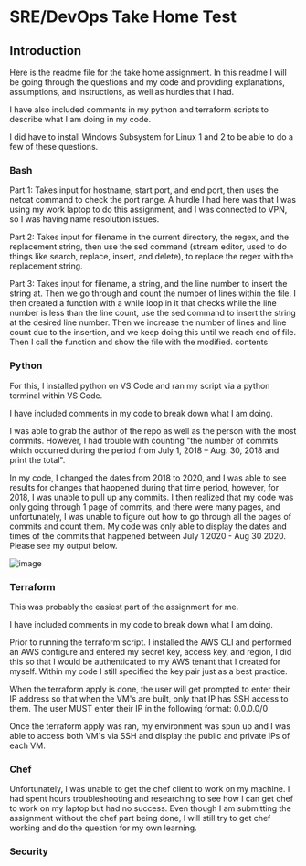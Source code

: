 # SRE/DevOps Take Home Test

## Introduction

Here is the readme file for the take home assignment. In this readme I will be going through the questions and my code and providing explanations, assumptions, and instructions, as well as hurdles that I had. 

I have also included comments in my python and terraform scripts to describe what I am doing in my code.

I did have to install Windows Subsystem for Linux 1 and 2 to be able to do a few of these questions.

### Bash

Part 1: Takes input for hostname, start port, and end port, then uses the netcat command to check the port range. A hurdle I had here was that I was using my work laptop to do this assignment, and I was connected to VPN, so I was having name resolution issues.

Part 2: Takes input for filename in the current directory, the regex, and the replacement string, then use the sed command (stream editor, used to do things like search, replace, insert, and delete), to replace the regex with the replacement string.

Part 3: Takes input for filename, a string, and the line number to insert the string at. Then we go through and count the number of lines within the file. I then created a function with a while loop in it that checks while the line number is less than the line count, use the sed command to insert the string at the desired line number. Then we increase the number of lines and line count due to the insertion, and we keep doing this until we reach end of file. Then I call the function and show the file with the modified. contents

### Python

For this, I installed python on VS Code and ran my script via a python terminal within VS Code.

I have included comments in my code to break down what I am doing.

I was able to grab the author of the repo as well as the person with the most commits. However, I had trouble with counting "the number of commits which occurred during the period from July 1, 2018 – Aug. 30, 2018 and print the total". 

In my code, I changed the dates from 2018 to 2020, and I was able to see results for changes that happened during that time period, however, for 2018, I was unable to pull up any commits. I then realized that my code was only going through 1 page of commits, and there were many pages, and unfortunately, I was unable to figure out how to go through all the pages of commits and count them. My code was only able to display the dates and times of the commits that happened between July 1 2020 - Aug 30 2020. Please see my output below.

![image](https://user-images.githubusercontent.com/81540260/114555696-cef34980-9c1c-11eb-8972-1fe0a104dfa3.png)

### Terraform

This was probably the easiest part of the assignment for me.

I have included comments in my code to break down what I am doing.

Prior to running the terraform script. I installed the AWS CLI and performed an AWS configure and entered my secret key, access key, and region, I did this so that I would be authenticated to my AWS tenant that I created for myself. Within my code I still specified the key pair just as a best practice.

When the terraform apply is done, the user will get prompted to enter their IP address so that when the VM's are built, only that IP has SSH access to them. The user MUST enter their IP in the following format: 0.0.0.0/0

Once the terraform apply was ran, my environment was spun up and I was able to access both VM's via SSH and display the public and private IPs of each VM.

### Chef

Unfortunately, I was unable to get the chef client to work on my machine. I had spent hours troubleshooting and researching to see how I can get chef to work on my laptop but had no success. Even though I am submitting the assignment without the chef part being done, I will still try to get chef working and do the question for my own learning.

### Security





